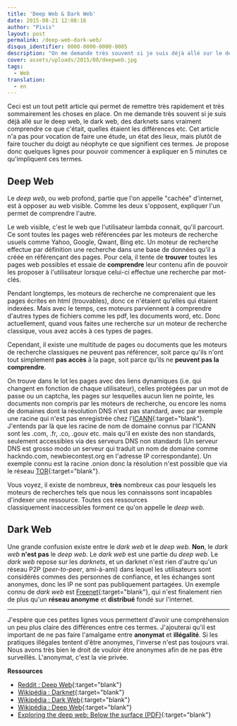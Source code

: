 ```yaml
---
title: 'Deep Web & Dark Web'
date: 2015-08-21 12:08:16
author: "Pixis"
layout: post
permalink: /deep-web-dark-web/
disqus_identifier: 0000-0000-0000-0005
description: "On me demande très souvent si je suis déjà allé sur le deep web, le dark web, des darknets sans vraiment comprendre ce que c'était, quelles étaient les différences etc. Cet article n'a pas pour vocation de faire une étude, un état des lieux, mais plutôt de faire toucher du doigt au néophyte ce que signifient ces termes."
cover: assets/uploads/2015/08/deepweb.jpg
tags:
  - Web
translation:
  - en
---
```

Ceci est un tout petit article qui permet de remettre très rapidement et très sommairement les choses en place. On me demande très souvent si je suis déjà allé sur le deep web, le dark web, des darknets sans vraiment comprendre ce que c'était, quelles étaient les différences etc. Cet article n'a pas pour vocation de faire une étude, un état des lieux, mais plutôt de faire toucher du doigt au néophyte ce que signifient ces termes. Je propose donc quelques lignes pour pouvoir commencer à expliquer en 5 minutes ce qu'impliquent ces termes.

<!--more-->

## Deep Web

Le _deep web_, ou web profond, partie que l'on appelle "cachée" d'internet, est à opposer au web visible. Comme les deux s'opposent, expliquer l'un permet de comprendre l'autre.

Le web visible, c'est le web que l'utilisateur lambda connait, qu'il parcourt. Ce sont toutes les pages web référencées par les moteurs de recherche usuels comme Yahoo, Google, Qwant, Bing etc. Un moteur de recherche effectue par définition une recherche dans une base de données qu'il a créée en référençant des pages. Pour cela, il tente de **trouver** toutes les pages web possibles et essaie de **comprendre** leur contenu afin de pouvoir les proposer à l'utilisateur lorsque celui-ci effectue une recherche par mot-clés.

Pendant longtemps, les moteurs de recherche ne comprenaient que les pages écrites en html (trouvables), donc ce n'étaient qu'elles qui étaient indexées. Mais avec le temps, ces moteurs parviennent à comprendre d'autres types de fichiers comme les pdf, les documents word, etc. Donc actuellement, quand vous faites une recherche sur un moteur de recherche classique, vous avez accès à ces types de pages.

Cependant, il existe une multitude de pages ou documents que les moteurs de recherche classiques ne peuvent pas référencer, soit parce qu'ils n'ont tout simplement **pas accès** à la page, soit parce qu'ils ne **peuvent pas la comprendre**.

On trouve dans le lot les pages avec des liens dynamiques (i.e. qui changent en fonction de chaque utilisateur), celles protégées par un mot de passe ou un captcha, les pages sur lesquelles aucun lien ne pointe, les documents non compris par les moteurs de recherche, ou encore les noms de domaines dont la résolution DNS n'est pas standard, avec par exemple une racine qui n'est pas enregistrée chez l'[ICANN](https://www.icann.org/fr){:target="blank"}. J'entends par là que les racine de nom de domaine connus par l'ICANN sont les .com, .fr, .co, .gouv etc. mais qu'il en existe des non standards, seulement accessibles via des serveurs DNS non standards (Un serveur DNS est grosso modo un serveur qui traduit un nom de domaine comme hackndo.com, newbiecontest.org en l'adresse IP correspondante). Un exemple connu est la racine .onion donc la résolution n'est possible que via le réseau [TOR](https://www.torproject.org/){:target="blank"}.

Vous voyez, il existe de nombreux, **très** nombreux cas pour lesquels les moteurs de recherches tels que nous les connaissons sont incapables d'indexer une ressource. Toutes ces ressources classiquement inaccessibles forment ce qu'on appelle le _deep web_.

## Dark Web

Une grande confusion existe entre le _dark web_ et le _deep web._ **Non**, le _dark web_ **n'est pas** le _deep web_. Le _dark web_ est une partie du _deep web_. Le _dark web_ repose sur les _darknets_, et un darknet n'est rien d'autre qu'un réseau P2P (_peer-to-peer_, ami-à-ami) dans lequel les utilisateurs sont considérés commes des personnes de confiance, et les échanges sont anonymes, donc les IP ne sont pas publiquement partagées. Un exemple connu de _dark web_ est [Freenet](https://freenetproject.org/){:target="blank"}, qui n'est finalement rien de plus qu'un **réseau anonyme** et **distribué** fondé sur l'internet.

* * *

J'espère que ces petites lignes vous permettent d'avoir une compréhension un peu plus claire des différences entre ces termes. J'ajouterai qu'il est important de ne pas faire l'amalgame entre **anonymat** et **illégalité**. Si les pratiques illégales tentent d'être anonymes, l'inverse n'est pas toujours vrai. Nous avons très bien le droit de vouloir être anonymes afin de ne pas être surveillés. L'anonymat, c'est la vie privée.

**Ressources**

  * [Reddit : Deep Web](https://www.reddit.com/r/deepweb/){:target="blank"}
  * [Wikipédia : Darknet](https://fr.wikipedia.org/wiki/Darknet){:target="blank"}
  * [Wikipédia : Dark Web](https://en.wikipedia.org/wiki/Dark_web){:target="blank"}
  * [Wikipédia : Deep Web](https://en.wikipedia.org/wiki/Deep_web){:target="blank"}
  * [Exploring the deep web: Below the surface (PDF)](https://www.trendmicro.com/cloud-content/us/pdfs/security-intelligence/white-papers/wp_below_the_surface.pdf){:target="blank"}

  